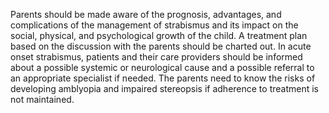 Parents should be made aware of the prognosis, advantages, and complications of the management of strabismus and its impact on the social, physical, and psychological growth of the child. A treatment plan based on the discussion with the parents should be charted out. In acute onset strabismus, patients and their care providers should be informed about a possible systemic or neurological cause and a possible referral to an appropriate specialist if needed. The parents need to know the risks of developing amblyopia and impaired stereopsis if adherence to treatment is not maintained.